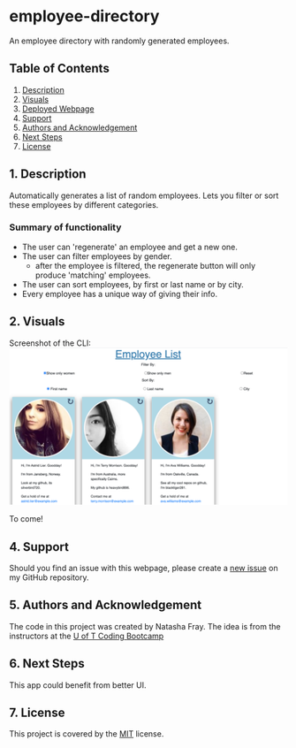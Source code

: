 # employee-directory
An employee directory with randomly generated employees.

## Table of Contents
1. [ Description ](#desc)
2. [ Visuals ](#visuals)
3. [ Deployed Webpage ](#deployed)
4. [ Support ](#support)
5. [ Authors and Acknowledgement ](#acknowledge)
6. [ Next Steps ](#next)
7. [ License ](#license)

<a name="desc"></a>
## 1. Description
Automatically generates a list of random employees. Lets you filter or sort these employees by different categories.

### Summary of functionality
- The user can 'regenerate' an employee and get a new one.
- The user can filter employees by gender.
    - after the employee is filtered, the regenerate button will only produce 'matching' employees.
- The user can sort employees, by first or last name or by city.
- Every employee has a unique way of giving their info.

<a name="visuals"></a>
## 2. Visuals
Screenshot of the CLI:
![Screenshot of CLI](screenshot.png)

<a name="deployed"></a>
To come!

<a name="support"></a>
## 4. Support
Should you find an issue with this webpage, please create a [new issue](https://github.com/Tasha876/employee-directory/issues/new/choose) on my GitHub repository.

<a name="acknowledge"></a>
## 5. Authors and Acknowledgement
The code in this project was created by Natasha Fray. The idea is from the instructors at the [U of T Coding Bootcamp](https://bootcamp.learn.utoronto.ca/)

<a name="next"></a>
## 6. Next Steps
This app could benefit from better UI.

<a name="license"></a>
## 7. License
This project is covered by the [MIT](license) license.


